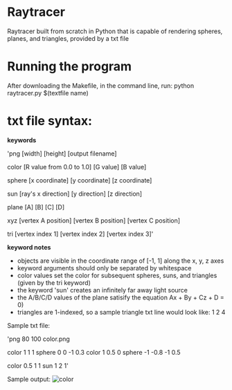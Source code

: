 # Raytracer
Raytracer built from scratch in Python that is capable of rendering spheres, planes, and triangles, provided by a txt file

# Running the program
After downloading the Makefile, in the command line, run: python raytracer.py $(textfile name)

# txt file syntax:

**keywords**

'png [width] [height] [output filename]

color [R value from 0.0 to 1.0] [G value] [B value]

sphere [x coordinate] [y coordinate] [z coordinate]

sun [ray's x direction] [y direction] [z direction]

plane [A] [B] [C] [D] 

xyz [vertex A position] [vertex B position] [vertex C position] 

tri [vertex index 1] [vertex index 2] [vertex index 3]'

**keyword notes**
- objects are visible in the coordinate range of [-1, 1] along the x, y, z axes
- keyword arguments should only be separated by whitespace
- color values set the color for subsequent spheres, suns, and triangles (given by the tri keyword)
- the keyword 'sun' creates an infinitely far away light source
- the A/B/C/D values of the plane satisify the equation Ax + By + Cz + D = 0)
- triangles are 1-indexed, so a sample triangle txt line would look like: 1 2 4

Sample txt file:

'png 80 100 color.png

color 1 1 1
sphere 0 0 -1 0.3
color 1 0.5 0
sphere -1 -0.8 -1 0.5

color 0.5 1 1
sun 1 2 1'


Sample output:
![color](https://github.com/user-attachments/assets/760bc489-9ac1-4732-8e9f-9d42aa2c7bda)
